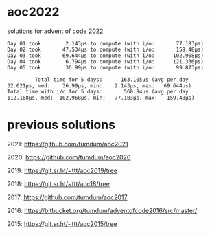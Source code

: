 # aoc2022
solutions for advent of code 2022

```
Day 01 took        2.143µs to compute (with i/o:       77.183µs)
Day 02 took       47.534µs to compute (with i/o:       159.48µs)
Day 03 took       69.644µs to compute (with i/o:      102.968µs)
Day 04 took        6.794µs to compute (with i/o:      121.336µs)
Day 05 took        36.99µs to compute (with i/o:       99.873µs)

         Total time for 5 days:      163.105µs (avg per day   32.621µs, med:    36.99µs, min:    2.143µs, max:   69.644µs)
Total time with i/o for 5 days:       560.84µs (avg per day  112.168µs, med:  102.968µs, min:   77.183µs, max:   159.48µs)
```

# previous solutions

2021: https://github.com/tumdum/aoc2021

2020: https://github.com/tumdum/aoc2020

2019: https://git.sr.ht/~ttt/aoc2019/tree

2018: https://git.sr.ht/~ttt/aoc18/tree

2017: https://github.com/tumdum/aoc2017

2016: https://bitbucket.org/tumdum/adventofcode2016/src/master/

2015: https://git.sr.ht/~ttt/aoc2015/tree
